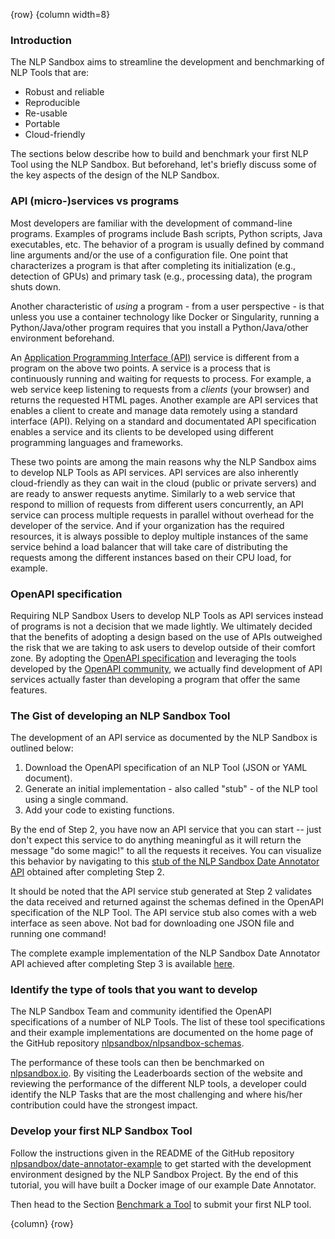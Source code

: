 <!-- markdownlint-disable-next-line first-line-h1 -->
{row}
{column width=8}

### Introduction

The NLP Sandbox aims to streamline the development and benchmarking of NLP Tools that are:

- Robust and reliable
- Reproducible
- Re-usable
- Portable
- Cloud-friendly

The sections below describe how to build and benchmark your first NLP Tool using the NLP Sandbox. But beforehand, let's briefly discuss some of the key aspects of the design of the NLP Sandbox.

### API (micro-)services vs programs

Most developers are familiar with the development of command-line programs. Examples of programs include Bash scripts, Python scripts, Java executables, etc. The behavior of a program is usually defined by command line arguments and/or the use of a configuration file. One point that characterizes a program is that after completing its initialization (e.g., detection of GPUs) and primary task (e.g., processing data), the program shuts down.

Another characteristic of *using* a program - from a user perspective - is that unless you use a container technology like Docker or Singularity, running a Python/Java/other program requires that you install a Python/Java/other environment beforehand.

An [Application Programming Interface (API)][ibm-learn-api] service is different from a program on the above two points. A service is a process that is continuously running and waiting for requests to process. For example, a web service keep listening to requests from a *clients* (your browser) and returns the requested HTML pages. Another example are API services that enables a client to create and manage data remotely using a standard interface (API). Relying on a standard and documentated API specification enables a service and its clients to be developed using different programming languages and frameworks.

These two points are among the main reasons why the NLP Sandbox aims to develop NLP Tools as API services. API services are also inherently cloud-friendly as they can wait in the cloud (public or private servers) and are ready to answer requests anytime. Similarly to a web service that respond to million of requests from different users concurrently, an API service can process multiple requests in parallel without overhead for the developer of the service. And if your organization has the required resources, it is always possible to deploy multiple instances of the same service behind a load balancer that will take care of distributing the requests among the different instances based on their CPU load, for example.

### OpenAPI specification

Requiring NLP Sandbox Users to develop NLP Tools as API services instead of programs is not a decision that we made lightly. We ultimately decided that the benefits of adopting a design based on the use of APIs outweighed the risk that we are taking to ask users to develop outside of their comfort zone. By adopting the [OpenAPI specification] and leveraging the tools developed by the [OpenAPI community], we actually find development of API services actually faster than developing a program that offer the same features.

### The Gist of developing an NLP Sandbox Tool

The development of an API service as documented by the NLP Sandbox is outlined below:

1. Download the OpenAPI specification of an NLP Tool (JSON or YAML document).
2. Generate an initial implementation - also called "stub" - of the NLP tool using a single command.
3. Add your code to existing functions.

By the end of Step 2, you have now an API service that you can start -- just don't expect this service to do anything meaningful as it will return the message "do some magic!" to all the requests it receives. You can visualize this behavior by navigating to this [stub of the NLP Sandbox Date Annotator API] obtained after completing Step 2.

It should be noted that the API service stub generated at Step 2 validates the data received and returned against the schemas defined in the OpenAPI specification of the NLP Tool. The API service stub also comes with a web interface as seen above. Not bad for downloading one JSON file and running one command!

The complete example implementation of the NLP Sandbox Date Annotator API achieved after completing Step 3 is available [here].

### Identify the type of tools that you want to develop

The NLP Sandbox Team and community identified the OpenAPI specifications of a number of NLP Tools. The list of these tool specifications and their example implementations are documented on the home page of the GitHub repository [nlpsandbox/nlpsandbox-schemas].

The performance of these tools can then be benchmarked on [nlpsandbox.io]. By visiting the Leaderboards section of the website and reviewing the performance of the different NLP tools, a developer could identify the NLP Tasks that are the most challenging and where his/her contribution could have the strongest impact.

### Develop your first NLP Sandbox Tool

Follow the instructions given in the README of the GitHub repository [nlpsandbox/date-annotator-example] to get started with the development environment designed by the NLP Sandbox Project. By the end of this tutorial, you will have built a Docker image of our example Date Annotator.

Then head to the Section [Benchmark a Tool] to submit your first NLP tool.

{column}
{row}

<!-- Links -->

[OpenAPI specification]: https://swagger.io/specification/
[OpenAPI community]: https://www.openapis.org/
<!-- TODO: add link to live dummy API service -->
[stub of the NLP Sandbox Date Annotator API]: tba
<!-- TODO: Add link to live Date Annotator API service -->
[here]: tba
[nlpsandbox/date-annotator-example]: https://github.com/nlpsandbox/date-annotator-example
[nlpsandbox.io]: nlpsandbox.io
[nlpsandbox/nlpsandbox-schemas]: https://github.com/nlpsandbox/nlpsandbox-schemas
[Benchmark a Tool]: #!Synapse:syn22277124/wiki/608484
[ibm-learn-api]: https://www.ibm.com/cloud/learn/api
